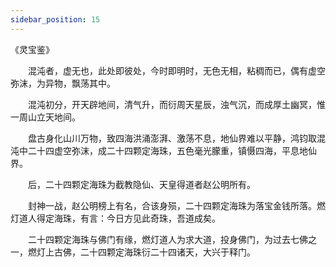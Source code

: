 ```yaml
---
sidebar_position: 15
---
```


《灵宝鉴》

　　混沌者，虚无也，此处即彼处，今时即明时，无色无相，粘稠而已，偶有虚空弥沫，为异物，飘荡其中。 
 
　　混沌初分，开天辟地间，清气升，而衍周天星辰，浊气沉，而成厚土幽冥，惟一周山立天地间。 
 
　　盘古身化山川万物，致四海洪涌澎湃、激荡不息，地仙界难以平静，鸿钧取混沌中二十四虚空弥沫，成二十四颗定海珠，五色毫光朦重，镇慑四海，平息地仙界。 
 
　　后，二十四颗定海珠为截教隐仙、天皇得道者赵公明所有。

　　封神一战，赵公明榜上有名，合该身殒，二十四颗定海珠为落宝金钱所落。燃灯道人得定海珠，有言：今日方见此奇珠，吾道成矣。 
 
　　二十四颗定海珠与佛门有缘，燃灯道人为求大道，投身佛门，为过去七佛之一，燃灯上古佛，二十四颗定海珠衍二十四诸天，大兴于释门。 